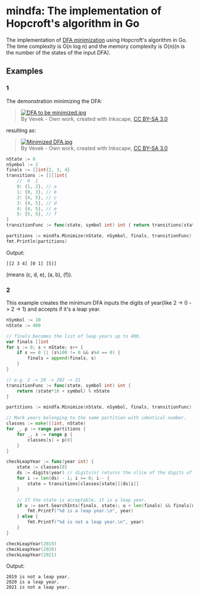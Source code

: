 # mindfa: The implementation of Hopcroft's algorithm in Go

The implementation of [DFA minimization](https://en.wikipedia.org/wiki/DFA_minimization) using Hopcroft's algorithm in Go. The time complexity is O(n log n) and the memory complexity is O(n)(n is the number of the states of the input DFA).

## Examples

### 1

The demonstration minimizing the DFA:

> [![DFA to be minimized.jpg](https://upload.wikimedia.org/wikipedia/commons/c/cd/DFA_to_be_minimized.jpg)](https://commons.wikimedia.org/wiki/File:DFA_to_be_minimized.jpg#/media/File:DFA_to_be_minimized.jpg)\
> By Vevek - Own work, created with Inkscape, [CC BY-SA 3.0](https://creativecommons.org/licenses/by-sa/3.0)

resulting as:

> [![Minimized DFA.jpg](https://upload.wikimedia.org/wikipedia/commons/6/66/Minimized_DFA.jpg)](https://commons.wikimedia.org/wiki/File:Minimized_DFA.jpg#/media/File:Minimized_DFA.jpg)\
> By Vevek - Own work, created with Inkscape, [CC BY-SA 3.0](https://creativecommons.org/licenses/by-sa/3.0)

```go
nState := 6
nSymbol := 2
finals := []int{2, 3, 4}
transitions := [][]int{
	//  0  1
	0: {1, 2}, // a
	1: {0, 3}, // b
	2: {4, 5}, // c
	3: {4, 5}, // d
	4: {4, 5}, // e
	5: {5, 5}, // f
}
transitionFunc := func(state, symbol int) int { return transitions[state][symbol] }

partitions := mindfa.Minimize(nState, nSymbol, finals, transitionFunc)
fmt.Println(partitions)
```

Output:

```
[[2 3 4] [0 1] [5]]
```

(means (c, d, e), (a, b), (f)).

### 2

This example creates the minimum DFA inputs the digits of year(like 2 -> 0 -> 2 -> 1) and accepts if it's a leap year.

```go
nSymbol := 10
nState := 400

// finals becomes the list of leap years up to 400.
var finals []int
for s := 0; s < nState; s++ {
	if s == 0 || (s%100 != 0 && s%4 == 0) {
		finals = append(finals, s)
	}
}

// e.g. 2 -> 20 -> 202 -> 21
transitionFunc := func(state, symbol int) int {
	return (state*10 + symbol) % nState
}

partitions := mindfa.Minimize(nState, nSymbol, finals, transitionFunc)

// Mark years belonging to the same partition with identical number.
classes := make([]int, nState)
for _, p := range partitions {
	for _, s := range p {
		classes[s] = p[0]
	}
}

checkLeapYear := func(year int) {
	state := classes[0]
	ds := digits(year) // digits(n) returns the slice of the digits of n.
	for i := len(ds) - 1; i >= 0; i-- {
		state = transitions[classes[state]][ds[i]]
	}

	// If the state is acceptable, it is a leap year.
	if u := sort.SearchInts(finals, state); u < len(finals) && finals[u] == state {
		fmt.Printf("%d is a leap year.\n", year)
	} else {
		fmt.Printf("%d is not a leap year.\n", year)
	}
}

checkLeapYear(2019)
checkLeapYear(2020)
checkLeapYear(2021)
```

Output:

```
2019 is not a leap year.
2020 is a leap year.
2021 is not a leap year.
```
